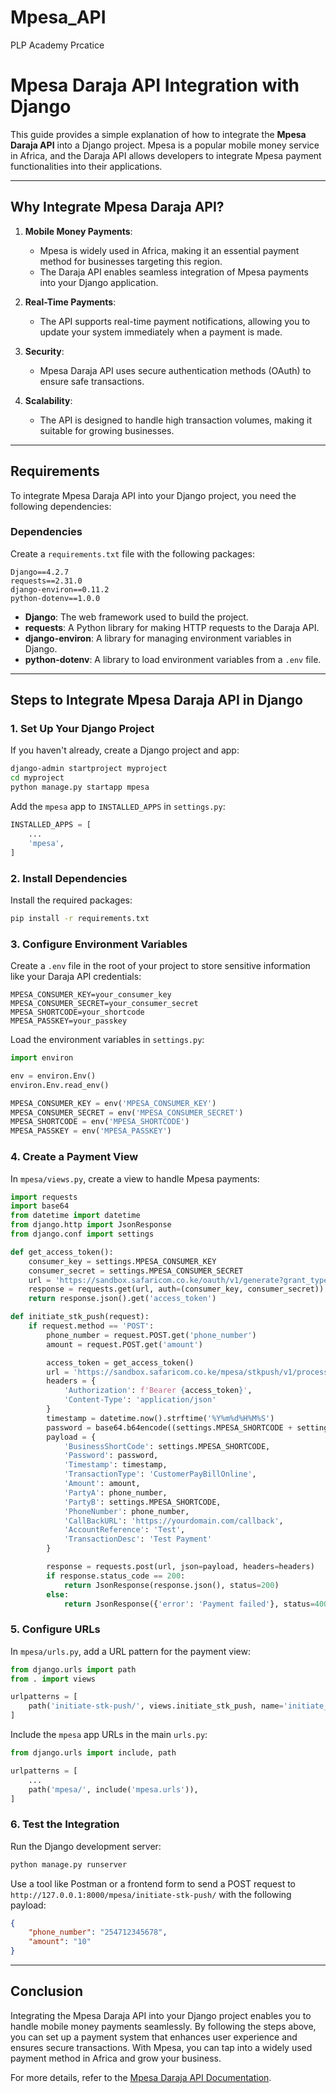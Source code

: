 # Mpesa_API
PLP Academy Prcatice


# Mpesa Daraja API Integration with Django

This guide provides a simple explanation of how to integrate the **Mpesa Daraja API** into a Django project. Mpesa is a popular mobile money service in Africa, and the Daraja API allows developers to integrate Mpesa payment functionalities into their applications.

---

## **Why Integrate Mpesa Daraja API?**

1. **Mobile Money Payments**:
   - Mpesa is widely used in Africa, making it an essential payment method for businesses targeting this region.
   - The Daraja API enables seamless integration of Mpesa payments into your Django application.

2. **Real-Time Payments**:
   - The API supports real-time payment notifications, allowing you to update your system immediately when a payment is made.

3. **Security**:
   - Mpesa Daraja API uses secure authentication methods (OAuth) to ensure safe transactions.

4. **Scalability**:
   - The API is designed to handle high transaction volumes, making it suitable for growing businesses.

---

## **Requirements**

To integrate Mpesa Daraja API into your Django project, you need the following dependencies:

### **Dependencies**
Create a `requirements.txt` file with the following packages:

```plaintext
Django==4.2.7
requests==2.31.0
django-environ==0.11.2
python-dotenv==1.0.0
```

- **Django**: The web framework used to build the project.
- **requests**: A Python library for making HTTP requests to the Daraja API.
- **django-environ**: A library for managing environment variables in Django.
- **python-dotenv**: A library to load environment variables from a `.env` file.

---

## **Steps to Integrate Mpesa Daraja API in Django**

### **1. Set Up Your Django Project**
If you haven't already, create a Django project and app:

```bash
django-admin startproject myproject
cd myproject
python manage.py startapp mpesa
```

Add the `mpesa` app to `INSTALLED_APPS` in `settings.py`:

```python
INSTALLED_APPS = [
    ...
    'mpesa',
]
```

### **2. Install Dependencies**
Install the required packages:

```bash
pip install -r requirements.txt
```

### **3. Configure Environment Variables**
Create a `.env` file in the root of your project to store sensitive information like your Daraja API credentials:

```plaintext
MPESA_CONSUMER_KEY=your_consumer_key
MPESA_CONSUMER_SECRET=your_consumer_secret
MPESA_SHORTCODE=your_shortcode
MPESA_PASSKEY=your_passkey
```

Load the environment variables in `settings.py`:

```python
import environ

env = environ.Env()
environ.Env.read_env()

MPESA_CONSUMER_KEY = env('MPESA_CONSUMER_KEY')
MPESA_CONSUMER_SECRET = env('MPESA_CONSUMER_SECRET')
MPESA_SHORTCODE = env('MPESA_SHORTCODE')
MPESA_PASSKEY = env('MPESA_PASSKEY')
```

### **4. Create a Payment View**
In `mpesa/views.py`, create a view to handle Mpesa payments:

```python
import requests
import base64
from datetime import datetime
from django.http import JsonResponse
from django.conf import settings

def get_access_token():
    consumer_key = settings.MPESA_CONSUMER_KEY
    consumer_secret = settings.MPESA_CONSUMER_SECRET
    url = 'https://sandbox.safaricom.co.ke/oauth/v1/generate?grant_type=client_credentials'
    response = requests.get(url, auth=(consumer_key, consumer_secret))
    return response.json().get('access_token')

def initiate_stk_push(request):
    if request.method == 'POST':
        phone_number = request.POST.get('phone_number')
        amount = request.POST.get('amount')

        access_token = get_access_token()
        url = 'https://sandbox.safaricom.co.ke/mpesa/stkpush/v1/processrequest'
        headers = {
            'Authorization': f'Bearer {access_token}',
            'Content-Type': 'application/json'
        }
        timestamp = datetime.now().strftime('%Y%m%d%H%M%S')
        password = base64.b64encode((settings.MPESA_SHORTCODE + settings.MPESA_PASSKEY + timestamp).encode()).decode()
        payload = {
            'BusinessShortCode': settings.MPESA_SHORTCODE,
            'Password': password,
            'Timestamp': timestamp,
            'TransactionType': 'CustomerPayBillOnline',
            'Amount': amount,
            'PartyA': phone_number,
            'PartyB': settings.MPESA_SHORTCODE,
            'PhoneNumber': phone_number,
            'CallBackURL': 'https://yourdomain.com/callback',
            'AccountReference': 'Test',
            'TransactionDesc': 'Test Payment'
        }

        response = requests.post(url, json=payload, headers=headers)
        if response.status_code == 200:
            return JsonResponse(response.json(), status=200)
        else:
            return JsonResponse({'error': 'Payment failed'}, status=400)
```

### **5. Configure URLs**
In `mpesa/urls.py`, add a URL pattern for the payment view:

```python
from django.urls import path
from . import views

urlpatterns = [
    path('initiate-stk-push/', views.initiate_stk_push, name='initiate_stk_push'),
]
```

Include the `mpesa` app URLs in the main `urls.py`:

```python
from django.urls import include, path

urlpatterns = [
    ...
    path('mpesa/', include('mpesa.urls')),
]
```

### **6. Test the Integration**
Run the Django development server:

```bash
python manage.py runserver
```

Use a tool like Postman or a frontend form to send a POST request to `http://127.0.0.1:8000/mpesa/initiate-stk-push/` with the following payload:

```json
{
    "phone_number": "254712345678",
    "amount": "10"
}
```

---

## **Conclusion**

Integrating the Mpesa Daraja API into your Django project enables you to handle mobile money payments seamlessly. By following the steps above, you can set up a payment system that enhances user experience and ensures secure transactions. With Mpesa, you can tap into a widely used payment method in Africa and grow your business.

For more details, refer to the [Mpesa Daraja API Documentation](https://developer.safaricom.co.ke/docs).
